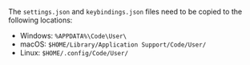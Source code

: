 The `settings.json` and `keybindings.json` files need to be copied to the following locations:

- Windows: `%APPDATA%\Code\User\`
- macOS: `$HOME/Library/Application Support/Code/User/`
- Linux: `$HOME/.config/Code/User/`
